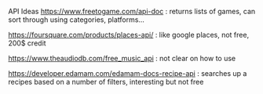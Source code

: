 API Ideas
https://www.freetogame.com/api-doc : returns lists of games, can sort through using categories, platforms...

https://foursquare.com/products/places-api/ : like google places, not free, 200$ credit

https://www.theaudiodb.com/free_music_api : not clear on how to use

https://developer.edamam.com/edamam-docs-recipe-api : searches up a recipes based on a number of filters, interesting but not free
